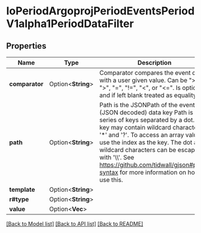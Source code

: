 # IoPeriodArgoprojPeriodEventsPeriodV1alpha1PeriodDataFilter

## Properties

Name | Type | Description | Notes
------------ | ------------- | ------------- | -------------
**comparator** | Option<**String**> | Comparator compares the event data with a user given value. Can be \">=\", \">\", \"=\", \"!=\", \"<\", or \"<=\". Is optional, and if left blank treated as equality \"=\". | [optional]
**path** | Option<**String**> | Path is the JSONPath of the event's (JSON decoded) data key Path is a series of keys separated by a dot. A key may contain wildcard characters '*' and '?'. To access an array value use the index as the key. The dot and wildcard characters can be escaped with '\\\\'. See https://github.com/tidwall/gjson#path-syntax for more information on how to use this. | [optional]
**template** | Option<**String**> |  | [optional]
**r#type** | Option<**String**> |  | [optional]
**value** | Option<**Vec<String>**> |  | [optional]

[[Back to Model list]](../README.md#documentation-for-models) [[Back to API list]](../README.md#documentation-for-api-endpoints) [[Back to README]](../README.md)


